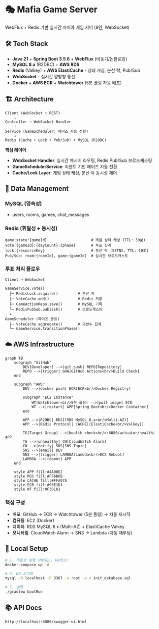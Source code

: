 # 🎭 Mafia Game Server

WebFlux + Redis 기반 실시간 마피아 게임 서버 (8인, WebSocket)

## 🛠 Tech Stack

- **Java 21** + **Spring Boot 3.5.6** + **WebFlux** (비동기/논블로킹)
- **MySQL 8.x** (R2DBC) + **AWS RDS**
- **Redis** (Valkey) + **AWS ElastiCache** - 상태 캐싱, 분산 락, Pub/Sub
- **WebSocket** - 실시간 양방향 통신
- **Docker** + **AWS ECR** + **Watchtower** (5분 폴링 자동 배포)

## 🏗 Architecture

```
Client (WebSocket + REST)
    ↓
Controller → WebSocket Handler
    ↓
Service (GameScheduler: 페이즈 자동 전환)
    ↓
Redis (Cache + Lock + Pub/Sub) + MySQL (R2DBC)
```

**핵심 레이어**
- **WebSocket Handler**: 실시간 메시지 라우팅, Redis Pub/Sub 브로드캐스팅
- **GameSchedulerService**: 이벤트 기반 페이즈 자동 전환
- **Cache/Lock Layer**: 게임 상태 캐싱, 분산 락 동시성 제어

## 🔄 Data Management

### MySQL (영속성)
- users, rooms, games, chat_messages

### Redis (휘발성 + 동시성)
```
game:state:{gameId}                    # 게임 상태 캐싱 (TTL: 30분)
vote:{gameId}:{dayCount}:{phase}       # 투표 집계
lock:{resourceKey}                     # 분산 락 (SETNX, TTL: 10초)
Pub/Sub: room:{roomId}, game:{gameId}  # 실시간 브로드캐스트
```

### 투표 처리 플로우
```
Client → WebSocket
  ↓
GameService.vote()
  ├─ RedisLock.acquire()         # 분산 락
  ├─ VoteCache.add()             # Redis 저장
  ├─ GameActionRepo.save()       # MySQL 기록
  └─ RedisPubSub.publish()       # 브로드캐스트
  ↓
GameScheduler (페이즈 종료)
  ├─ VoteCache.aggregate()       # 과반수 집계
  └─ GameService.transitionPhase()
```

## ☁️ AWS Infrastructure

```mermaid
graph TB
    subgraph "GitHub"
        DEV[Developer] -->|git push| REPO[Repository]
        REPO -->|trigger| GHA[GitHub Actions<br/>Build Check]
    end

    subgraph "AWS"
        DEV -->|docker push| ECR[ECR<br/>Docker Registry]

        subgraph "EC2 Instance"
            WT[Watchtower<br/>5분 폴링] -->|pull image| ECR
            WT -->|restart| APP[Spring Boot<br/>Docker Container]
        end

        APP -->|R2DBC| RDS[(RDS MySQL 8.x<br/>Multi-AZ)]
        APP -->|Redis Protocol| CACHE[(ElastiCache<br/>Valkey)]

        TG[Target Group] -->|health check<br/>:8080/actuator/health| APP
        TG -->|unhealthy| CW[CloudWatch Alarm]
        CW -->|notify| SNS[SNS Topic]
        SNS -->|email| DEV
        SNS -->|trigger| LAMBDA[Lambda<br/>EC2 Reboot]
        LAMBDA -->|reboot| APP
    end

    style APP fill:#4A90E2
    style RDS fill:#FF6B6B
    style CACHE fill:#FFA07A
    style ECR fill:#95E1D3
    style WT fill:#F38181
```

### 핵심 구성
- **배포**: GitHub → ECR → Watchtower (5분 폴링) → 자동 재시작
- **컴퓨팅**: EC2 (Docker)
- **데이터**: RDS MySQL 8.x (Multi-AZ) + ElastiCache Valkey
- **모니터링**: CloudWatch Alarm → SNS → Lambda (자동 재부팅)

## 🚀 Local Setup

```bash
# 1. 의존성 실행 (MySQL, Redis)
docker-compose up -d

# 2. DB 초기화
mysql -h localhost -P 3307 -u root -p < init_database.sql

# 3. 실행
./gradlew bootRun
```

## 📚 API Docs

`http://localhost:8080/swagger-ui.html`
